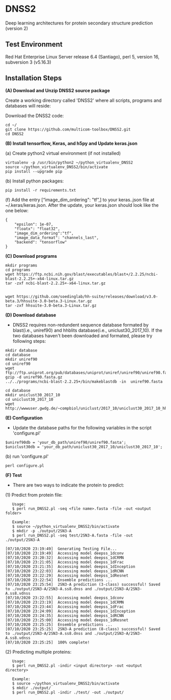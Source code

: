 # DNSS2
Deep learning architectures for protein secondary structure prediction (version 2)

Test Environment
--------------------------------------------------------------------------------------
Red Hat Enterprise Linux Server release 6.4 (Santiago), perl 5, version 16, subversion 3 (v5.16.3)

Installation Steps
--------------------------------------------------------------------------------------

**(A) Download and Unzip DNSS2 source package**  

Create a working directory called 'DNSS2' where all scripts, programs and databases will reside:

Download the DNSS2 code:
```
cd ~/
git clone https://github.com/multicom-toolbox/DNSS2.git
cd DNSS2
```

**(B) Install tensorflow, Keras, and h5py and Update keras.json**  

(a) Create python2 virtual environment (if not installed)
```
virtualenv -p /usr/bin/python2 ~/python_virtualenv_DNSS2
source ~/python_virtualenv_DNSS2/bin/activate
pip install --upgrade pip
```

(b) Install python packages:
```
pip install -r requirements.txt
```


(f) Add the entry [“image_dim_ordering": "tf”,] to your keras..json file at ~/.keras/keras.json. After the update, your keras.json should look like the one below:  
```
{
    "epsilon": 1e-07,
    "floatx": "float32",
    "image_dim_ordering":"tf",
    "image_data_format": "channels_last",
    "backend": "tensorflow"
}
```
**(C) Download programs**
```
mkdir programs
cd programs
wget https://ftp.ncbi.nih.gov/blast/executables/blast+/2.2.25/ncbi-blast-2.2.25+-x64-linux.tar.gz
tar -zxf ncbi-blast-2.2.25+-x64-linux.tar.gz


wget https://github.com/soedinglab/hh-suite/releases/download/v3.0-beta.3/hhsuite-3.0-beta.3-Linux.tar.gz
tar -zxf hhsuite-3.0-beta.3-Linux.tar.gz

```

**(D) Download database**

* DNSS2 requires non-redundent sequence database formated by blast(i.e., uniref90) and hhblits database(i.e., uniclust30_2017_10). If the two databases haven't been downloaded and formated, please try following steps:

```
mkdir database
cd database
mkdir uniref90
cd uniref90
wget ftp://ftp.uniprot.org/pub/databases/uniprot/uniref/uniref90/uniref90.fasta.gz
gzip -d uniref90.fasta.gz
../../programs/ncbi-blast-2.2.25+/bin/makeblastdb -in  uniref90.fasta

cd database
mkdir uniclust30_2017_10
cd uniclust30_2017_10
wget http://wwwuser.gwdg.de/~compbiol/uniclust/2017_10/uniclust30_2017_10_hhsuite.tar.gz

```


**(E) Configuration**

* Update the database paths for the following variables in the script 'configure.pl'
```
$uniref90db = 'your_db_path/uniref90/uniref90.fasta';
$uniclust30db = 'your_db_path/uniclust30_2017_10/uniclust30_2017_10';
```

(b) run 'configure.pl'
```
perl configure.pl
```


**(F) Test**
* There are two ways to indicate the protein to predict:

(1) Predict from protein file:
```
   Usage:
   $ perl run_DNSS2.pl -seq <file name>.fasta -file -out <output folder>

   Example:
   $ source ~/python_virtualenv_DNSS2/bin/activate
   $ mkdir -p ./output/2SN3-A
   $ perl run_DNSS2.pl -seq test/2SN3-A.fasta -file -out ./output/2SN3-A
```

```
[07/10/2020 23:19:49]  Generating Testing File...
[07/10/2020 23:19:49]  Accessing model deepss_1dconv
[07/10/2020 23:20:32]  Accessing model deepss_1dCRMN
[07/10/2020 23:21:05]  Accessing model deepss_1dFrac
[07/10/2020 23:21:35]  Accessing model deepss_1dInception
[07/10/2020 23:22:03]  Accessing model deepss_1dRCNN
[07/10/2020 23:22:29]  Accessing model deepss_1dResnet
[07/10/2020 23:22:54]  Ensemble predictions ...
[07/10/2020 23:25:54]  2SN3-A prediction (3-class) successful! Saved to ./output/2SN3-A/2SN3-A.ss8.dnss and ./output/2SN3-A/2SN3-A.ss8.vdnss
[07/10/2020 23:22:55]  Accessing model deepss_1dconv
[07/10/2020 23:23:19]  Accessing model deepss_1dCRMN
[07/10/2020 23:23:44]  Accessing model deepss_1dFrac
[07/10/2020 23:24:09]  Accessing model deepss_1dInception
[07/10/2020 23:24:35]  Accessing model deepss_1dRCNN
[07/10/2020 23:25:00]  Accessing model deepss_1dResnet
[07/10/2020 23:25:25]  Ensemble predictions ...
[07/10/2020 23:25:25]  2SN3-A prediction (8-class) successful! Saved to ./output/2SN3-A/2SN3-A.ss8.dnss and ./output/2SN3-A/2SN3-A.ss8.vdnss
[07/10/2020 23:25:25]  100% complete!
```

(2) Predicting multiple proteins:

```
   Usage:
   $ perl run_DNSS2.pl -indir <input directory> -out <output directory>

   Example:
   $ source ~/python_virtualenv_DNSS2/bin/activate
   $ mkdir ./output/
   $ perl run_DNSS2.pl -indir ./test/ -out ./output/
```



